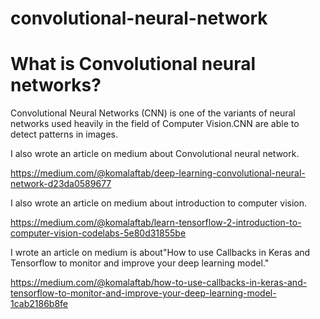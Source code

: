 # convolutional-neural-network

# What is Convolutional neural networks?

Convolutional Neural Networks (CNN) is one of the variants of neural networks used heavily in the field of Computer Vision.CNN are able to detect patterns in images.

 I also wrote an article on medium about Convolutional neural network.
 
 https://medium.com/@komalaftab/deep-learning-convolutional-neural-network-d23da0589677
 
 I also wrote an article on medium about introduction to computer vision.
 
 https://medium.com/@komalaftab/learn-tensorflow-2-introduction-to-computer-vision-codelabs-5e80d31855be

I wrote an article on medium is about"How to use Callbacks in Keras and Tensorflow to monitor and improve your deep learning model."

https://medium.com/@komalaftab/how-to-use-callbacks-in-keras-and-tensorflow-to-monitor-and-improve-your-deep-learning-model-1cab2186b8fe
 
 
 
 
